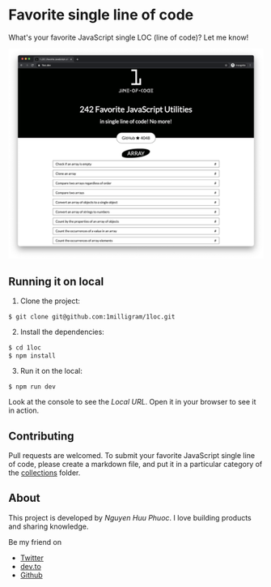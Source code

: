 # Favorite single line of code

What's your favorite JavaScript single LOC (line of code)? Let me know!

![JavaScript single LOC](assets/screenshot.png)

## Running it on local

1. Clone the project:

```shell
$ git clone git@github.com:1milligram/1loc.git
```

2. Install the dependencies:

```shell
$ cd 1loc
$ npm install
```

3. Run it on the local:

```shell
$ npm run dev
```

Look at the console to see the _Local URL_. Open it in your browser to see it in action.

## Contributing

Pull requests are welcomed. To submit your favorite JavaScript single line of code, please create a markdown file, and put it in 
a particular category of the [collections](collections) folder.

## About

This project is developed by _Nguyen Huu Phuoc_. I love building products and sharing knowledge.

Be my friend on
* [Twitter](https://twitter.com/nghuuphuoc)
* [dev.to](https://dev.to/phuocng)
* [Github](https://github.com/phuoc-ng)
